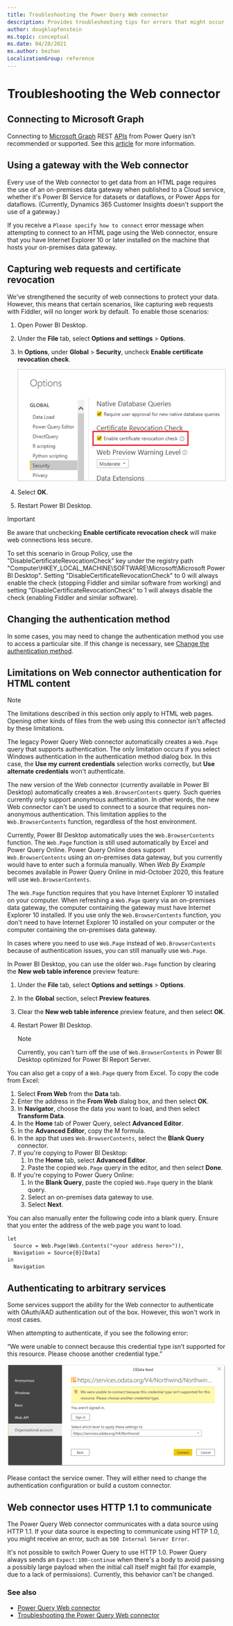 ```yaml
---
title: Troubleshooting the Power Query Web connector
description: Provides troubleshooting tips for errors that might occur when using the Power Query Web connector to connect to a web site.
author: dougklopfenstein
ms.topic: conceptual
ms.date: 04/28/2021
ms.author: bezhan
LocalizationGroup: reference
---
```


# Troubleshooting the Web connector

## Connecting to Microsoft Graph

Connecting to [Microsoft Graph](/graph/overview) REST [APIs](https://graph.microsoft.com) from Power Query isn't recommended or supported. See this [article](../../connecting-to-graph.md) for more information.

## Using a gateway with the Web connector

Every use of the Web connector to get data from an HTML page requires the use of an on-premises data gateway when published to a Cloud service, whether it's Power BI Service for datasets or dataflows, or Power Apps for dataflows. (Currently, Dynamics 365 Customer Insights doesn't support the use of a gateway.) <!-- The only exception is when using Power BI Desktop with the **New web table inference** option turned on, and then publishing that report to the Power BI service. The **New web table inference** option can be enabled or disabled in Power BI Desktop by going to **File** > **Options and settings** > **Options** > **Preview features**. The option is enabled by default. -->

If you receive a `Please specify how to connect` error message when attempting to connect to an HTML page using the Web connector, ensure that you have Internet Explorer 10 or later installed on the machine that hosts your on-premises data gateway. 

## Capturing web requests and certificate revocation

We've strengthened the security of web connections to protect your data. However, this means that certain scenarios, like capturing web requests with Fiddler, will no longer work by default. To enable those scenarios:

1. Open Power BI Desktop.
2. Under the **File** tab, select **Options and settings** > **Options**.
3. In **Options**, under **Global** > **Security**, uncheck **Enable certificate revocation check**.

   ![Image with the Enable certificate revocation check box selected.](../../images/web-certificate-revocation.png)

4. Select **OK**.
5. Restart Power BI Desktop.

>[!IMPORTANT]
>Be aware that unchecking **Enable certificate revocation check** will make web connections less secure.

To set this scenario in Group Policy, use the "DisableCertificateRevocationCheck" key under the registry path "Computer\HKEY_LOCAL_MACHINE\SOFTWARE\Microsoft\Microsoft Power BI Desktop". Setting "DisableCertificateRevocationCheck" to 0 will always enable the check (stopping Fiddler and similar software from working) and setting "DisableCertificateRevocationCheck" to 1 will always disable the check (enabling Fiddler and similar software).

## Changing the authentication method

In some cases, you may need to change the authentication method you use to access a particular site. If this change is necessary, see [Change the authentication method](../../connectorauthentication.md#change-the-authentication-method).

## Limitations on Web connector authentication for HTML content

>[!NOTE]
> The limitations described in this section only apply to HTML web pages. Opening other kinds of files from the web using this connector isn't affected by these limitations.

The legacy Power Query Web connector automatically creates a `Web.Page` query that supports authentication. The only limitation occurs if you select Windows authentication in the authentication method dialog box. In this case, the **Use my current credentials** selection works correctly, but **Use alternate credentials** won't authenticate.

The new version of the Web connector (currently available in Power BI Desktop) automatically creates a `Web.BrowserContents` query. Such queries currently only support anonymous authentication. In other words, the new Web connector can't be used to connect to a source that requires non-anonymous authentication. This limitation applies to the `Web.BrowserContents` function, regardless of the host environment.

Currently, Power BI Desktop automatically uses the `Web.BrowserContents` function. The `Web.Page` function is still used automatically by Excel and Power Query Online. Power Query Online does support `Web.BrowserContents` using an on-premises data gateway, but you currently would have to enter such a formula manually. When *Web By Example* becomes available in Power Query Online in mid-October 2020, this feature will use `Web.BrowserContents`.

The `Web.Page` function requires that you have Internet Explorer 10 installed on your computer. When refreshing a `Web.Page` query via an on-premises data gateway, the computer containing the gateway must have Internet Explorer 10 installed. If you use only the `Web.BrowserContents` function, you don't need to have Internet Explorer 10 installed on your computer or the computer containing the on-premises data gateway.

In cases where you need to use `Web.Page` instead of `Web.BrowserContents` because of authentication issues, you can still manually use `Web.Page`.

In Power BI Desktop, you can use the older `Web.Page` function by clearing the **New web table inference** preview feature:

1. Under the **File** tab, select **Options and settings** > **Options**.
2. In the **Global** section, select **Preview features**.
3. Clear the **New web table inference** preview feature, and then select **OK**.
4. Restart Power BI Desktop.

    >[!NOTE]
    >Currently, you can't turn off the use of `Web.BrowserContents` in Power BI Desktop optimized for Power BI Report Server.

You can also get a copy of a `Web.Page` query from Excel. To copy the code from Excel:

1. Select **From Web** from the **Data** tab.
2. Enter the address in the **From Web** dialog box, and then select **OK**.
3. In **Navigator**, choose the data you want to load, and then select **Transform Data**.
4. In the **Home** tab of Power Query, select **Advanced Editor**. 
5. In the **Advanced Editor**, copy the M formula.
6. In the app that uses `Web.BrowserContents`, select the **Blank Query** connector.
7. If you're copying to Power BI Desktop:
    1. In the **Home** tab, select **Advanced Editor**.
    2. Paste the copied `Web.Page` query in the editor, and then select **Done**.
8. If you're copying to Power Query Online:
    1. In the **Blank Query**, paste the copied `Web.Page` query in the blank query.
    2. Select an on-premises data gateway to use.
    3. Select **Next**. 

You can also manually enter the following code into a blank query. Ensure that you enter the address of the web page you want to load.

```powerqury-m
let
  Source = Web.Page(Web.Contents("<your address here>")),
  Navigation = Source{0}[Data]
in
  Navigation
```

## Authenticating to arbitrary services

Some services support the ability for the Web connector to authenticate with OAuth/AAD authentication out of the box. However, this won't work in most cases.

When attempting to authenticate, if you see the following error:

“We were unable to connect because this credential type isn’t supported for this resource. Please choose another credential type.”

   ![Error from connecting to an endpoint that doesn't support OAuth with the web connector.](../../images/credential-type-not-supported.png)

Please contact the service owner. They will either need to change the authentication configuration or build a custom connector.

## Web connector uses HTTP 1.1 to communicate

The Power Query Web connector communicates with a data source using HTTP 1.1. If your data source is expecting to communicate using HTTP 1.0, you might receive an error, such as `500 Internal Server Error`.

It's not possible to switch Power Query to use HTTP 1.0. Power Query always sends an `Expect:100-continue` when there's a body to avoid passing a possibly large payload when the initial call itself might fail (for example, due to a lack of permissions). Currently, this behavior can't be changed.

### See also

* [Power Query Web connector](web.md)
* [Troubleshooting the Power Query Web connector](web-troubleshoot.md)
